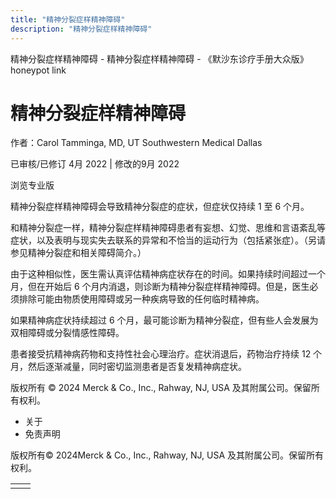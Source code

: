 ```yaml
---
title: "精神分裂症样精神障碍"
description: "精神分裂症样精神障碍"
---
```


﻿精神分裂症样精神障碍 \- 精神分裂症样精神障碍 \- 《默沙东诊疗手册大众版》 honeypot link

# 精神分裂症样精神障碍

作者：Carol Tamminga, MD, UT Southwestern Medical Dallas

已审核/已修订 4月 2022 \| 修改的9月 2022

浏览专业版

精神分裂症样精神障碍会导致精神分裂症的症状，但症状仅持续 1 至 6 个月。

和精神分裂症一样，精神分裂症样精神障碍患者有妄想、幻觉、思维和言语紊乱等症状，以及表明与现实失去联系的异常和不恰当的运动行为（包括紧张症）。（另请参见精神分裂症和相关障碍简介。）

由于这种相似性，医生需认真评估精神病症状存在的时间。如果持续时间超过一个月，但在开始后 6 个月内消退，则诊断为精神分裂症样精神障碍。但是，医生必须排除可能由物质使用障碍或另一种疾病导致的任何临时精神病。

如果精神病症状持续超过 6 个月，最可能诊断为精神分裂症，但有些人会发展为双相障碍或分裂情感性障碍。

患者接受抗精神病药物和支持性社会心理治疗。症状消退后，药物治疗持续 12 个月，然后逐渐减量，同时密切监测患者是否复发精神病症状。



版权所有 © 2024
Merck & Co., Inc., Rahway, NJ, USA 及其附属公司。保留所有权利。

- 关于
- 免责声明

版权所有© 2024Merck & Co., Inc., Rahway, NJ, USA 及其附属公司。保留所有权利。

|     |     |
| --- | --- |
|  |  |